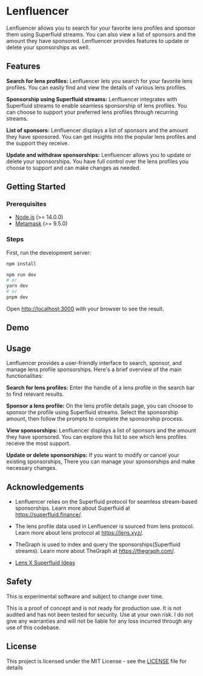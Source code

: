 # Lenfluencer

Lenfluencer allows you to search for your favorite lens profiles and sponsor them using Superfluid streams. You can also view a list of sponsors and the amount they have sponsored. Lenfluencer provides features to update or delete your sponsorships as well.

## Features

**Search for lens profiles:** Lenfluencer lets you search for your favorite lens profiles. You can easily find and view the details of various lens profiles.

**Sponsorship using Superfluid streams:** Lenfluencer integrates with Superfluid streams to enable seamless sponsorship of lens profiles. You can choose to support your preferred lens profiles through recurring streams.

**List of sponsors:** Lenfluencer displays a list of sponsors and the amount they have sponsored. You can get insights into the popular lens profiles and the support they receive.

**Update and withdraw sponsorships:** Lenfluencer allows you to update or delete your sponsorships. You have full control over the lens profiles you choose to support and can make changes as needed.

## Getting Started

### Prerequisites

- [Node.js](https://nodejs.org/en/download/) (>= 14.0.0)
- [Metamask](https://metamask.io/download.html) (>= 9.5.0)

### Steps

First, run the development server:

```bash
npm install

npm run dev
# or
yarn dev
# or
pnpm dev
```

Open [http://localhost:3000](http://localhost:3000) with your browser to see the result.

## Demo

## Usage

Lenfluencer provides a user-friendly interface to search, sponsor, and manage lens profile sponsorships. Here's a brief overview of the main functionalities:

**Search for lens profiles:** Enter the handle of a lens profile in the search bar to find relevant results.

**Sponsor a lens profile:** On the lens profile details page, you can choose to sponsor the profile using Superfluid streams. Select the sponsorship amount, then follow the prompts to complete the sponsorship process.

**View sponsorships:** Lenfluencer displays a list of sponsors and the amount they have sponsored. You can explore this list to see which lens profiles receive the most support.

**Update or delete sponsorships:** If you want to modify or cancel your existing sponsorships, There you can manage your sponsorships and make necessary changes.

## Acknowledgements

- Lenfluencer relies on the Superfluid protocol for seamless stream-based sponsorships. Learn more about Superfluid at https://superfluid.finance/.

- The lens profile data used in Lenfluencer is sourced from lens protocol. Learn more about lens protocol at https://lens.xyz/.

- TheGraph is used to index and query the sponsorships(Superfluid streams). Learn more about TheGraph at https://thegraph.com/.

- [Lens X Superfluid Ideas](https://superfluidhq.notion.site/Lens-x-Superfluid-Hack-Ideas-95c5922ee2ec46f2a48ce60fcf26aea9)

## Safety

This is experimental software and subject to change over time.

This is a proof of concept and is not ready for production use. It is not audited and has not been tested for security. Use at your own risk.
I do not give any warranties and will not be liable for any loss incurred through any use of this codebase.

## License

This project is licensed under the MIT License - see the [LICENSE](LICENSE) file for details
